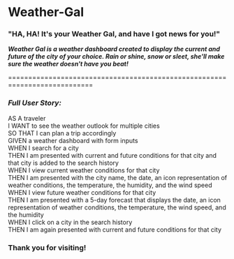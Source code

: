 # Weather-Gal

### "HA, HA! It's your Weather Gal, and have I got news for you!"
</div> 

<p> <strong><em> Weather Gal is a weather dashboard created to display the current and future of the city of your choice. Rain or shine, snow or sleet, she'll make sure the weather doesn't have you beat! </em></strong></p>

=========================================================================== <br>

### ___Full User Story:___ <br>

AS A traveler<br>
I WANT to see the weather outlook for multiple cities<br>
SO THAT I can plan a trip accordingly<br>
GIVEN a weather dashboard with form inputs<br>
WHEN I search for a city<br>
THEN I am presented with current and future conditions for that city and that city is added to the search history<br>
WHEN I view current weather conditions for that city<br>
THEN I am presented with the city name, the date, an icon representation of weather conditions, the temperature, the humidity, and the wind speed<br>
WHEN I view future weather conditions for that city<br>
THEN I am presented with a 5-day forecast that displays the date, an icon representation of weather conditions, the temperature, the wind speed, and the humidity<br>
WHEN I click on a city in the search history<br>
THEN I am again presented with current and future conditions for that city<br>

### Thank you for visiting!